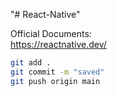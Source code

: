 "# React-Native" 

Official Documents:  
https://reactnative.dev/  


```bash
git add .
git commit -m "saved"
git push origin main
```  

